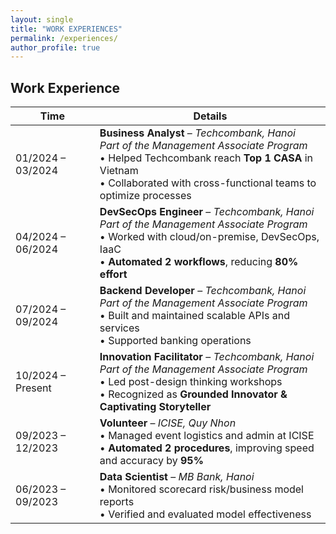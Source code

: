 ```yaml
---
layout: single
title: "WORK EXPERIENCES"
permalink: /experiences/
author_profile: true
---
```

## Work Experience

| Time               | Details                                                                                                                                  |
|--------------------|------------------------------------------------------------------------------------------------------------------------------------------|
| 01/2024 – 03/2024  | **Business Analyst** – *Techcombank, Hanoi*  <br>*Part of the Management Associate Program*  <br>• Helped Techcombank reach **Top 1 CASA** in Vietnam  <br>• Collaborated with cross-functional teams to optimize processes |
| 04/2024 – 06/2024  | **DevSecOps Engineer** – *Techcombank, Hanoi*  <br>*Part of the Management Associate Program*  <br>• Worked with cloud/on-premise, DevSecOps, IaaC  <br>• **Automated 2 workflows**, reducing **80% effort** |
| 07/2024 – 09/2024  | **Backend Developer** – *Techcombank, Hanoi*  <br>*Part of the Management Associate Program*  <br>• Built and maintained scalable APIs and services  <br>• Supported banking operations |
| 10/2024 – Present  | **Innovation Facilitator** – *Techcombank, Hanoi*  <br>*Part of the Management Associate Program*  <br>• Led post-design thinking workshops  <br>• Recognized as **Grounded Innovator & Captivating Storyteller** |
| 09/2023 – 12/2023  | **Volunteer** – *ICISE, Quy Nhon*  <br>• Managed event logistics and admin at ICISE  <br>• **Automated 2 procedures**, improving speed and accuracy by **95%** |
| 06/2023 – 09/2023  | **Data Scientist** – *MB Bank, Hanoi*  <br>• Monitored scorecard risk/business model reports  <br>• Verified and evaluated model effectiveness |
